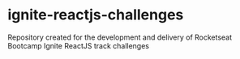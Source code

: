 # ignite-reactjs-challenges
Repository created for the development and delivery of Rocketseat Bootcamp Ignite ReactJS track challenges
